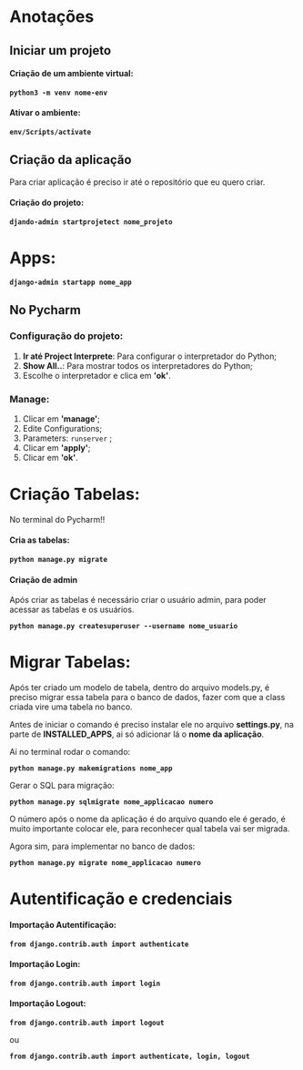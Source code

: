 # Anotações


## Iniciar um projeto

#### Criação de um ambiente virtual:

**`python3 -m venv nome-env`**

#### Ativar o ambiente:

**`env/Scripts/activate`**

## Criação da aplicação

Para criar aplicação é preciso ir até o repositório que eu quero criar.

#### Criação do projeto:

**`djando-admin startprojetect nome_projeto`**

# Apps:


**`django-admin startapp nome_app`**


## No Pycharm

### Configuração do projeto:

1. **Ir até Project Interprete**: Para configurar o interpretador do Python;
1. **Show All..**: Para mostrar todos os interpretadores do Python;
1. Escolhe o interpretador e clica em **'ok'**.

### Manage:

1. Clicar em **'manage'**;
1. Edite Configurations;
1. Parameters: `runserver` ;
1. Clicar em **'apply'**;
1. Clicar em **'ok'**.

# Criação Tabelas:

No terminal do Pycharm!!

#### Cria as tabelas:

**`python manage.py migrate`**

#### Criação de admin

Após criar as tabelas é necessário criar o usuário admin, para poder acessar as
tabelas e os usuários.

**`python manage.py createsuperuser --username nome_usuario`**


# Migrar Tabelas:

Após ter criado um modelo de tabela, dentro do arquivo models.py, é preciso migrar
essa tabela para o banco de dados, fazer com que a class criada vire uma tabela no banco.

Antes de iniciar o comando é preciso instalar ele no arquivo **settings.py**, na
parte de **INSTALLED_APPS**, ai só adicionar lá o **nome da aplicação**.


Ai no terminal rodar o comando:

**`python manage.py makemigrations nome_app`** 

Gerar o SQL para migração:

**`python manage.py sqlmigrate nome_applicacao numero`**

O número após o nome da aplicação é do arquivo quando ele é gerado, é muito importante
colocar ele, para reconhecer qual tabela vai ser migrada.

Agora sim, para implementar no banco de dados:

**`python manage.py migrate nome_applicacao numero`**

# Autentificação e credenciais

#### Importação Autentificação:

**`from django.contrib.auth import authenticate`**

#### Importação Login:

**`from django.contrib.auth import login`**

#### Importação Logout:

**`from django.contrib.auth import logout`**

ou 

**`from django.contrib.auth import authenticate, login, logout`**

